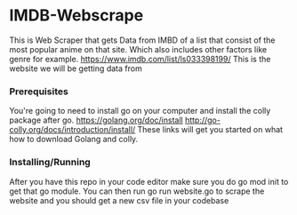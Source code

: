 # IMDB-Webscrape

This is Web Scraper that gets Data from IMBD of a list that consist of the most popular anime on that site. Which also includes other factors like genre for example. https://www.imdb.com/list/ls033398199/ This is the website we will be getting data from

### Prerequisites
You're going to need to install go on your computer and install the colly package after go.  https://golang.org/doc/install http://go-colly.org/docs/introduction/install/ These links will get you started on what how to download Golang and colly.

### Installing/Running
After you have this repo in your code editor make sure you do go mod init to get that go module. You can then run go run website.go to scrape the website and you should get a new csv file in your codebase
